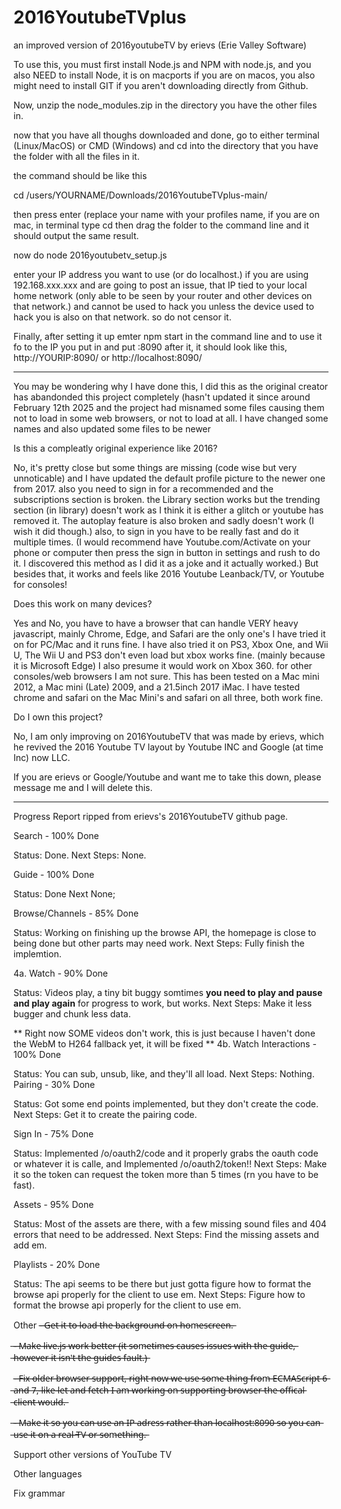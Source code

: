 # 2016YoutubeTVplus
an improved version of 2016youtubeTV by erievs (Erie Valley Software)


To use this, you must first install Node.js and NPM with node.js, and you also NEED to install Node, it is on macports if you are on macos, you also might need to install GIT if you aren't downloading directly from Github.

Now, unzip the node_modules.zip in the directory you have the other files in.

now that you have all thoughs downloaded and done, go to either terminal (Linux/MacOS) or CMD (Windows) and cd into the directory that you have the folder with all the files in it.

the command should be like this

cd /users/YOURNAME/Downloads/2016YoutubeTVplus-main/

then press enter (replace your name with your profiles name, if you are on mac, in terminal type cd then drag the folder to the command line and it should output the same result.

now do node 2016youtubetv_setup.js

enter your IP address you want to use (or do localhost.) if you are using 192.168.xxx.xxx and are going to post an issue, that IP tied to your local home network (only able to be seen by your router and other devices on that network.) and cannot be used to hack you unless the device used to hack you is also on that network. so do not censor it.

Finally, after setting it up emter npm start in the command line and to use it fo to the IP you put in and put :8090 after it, it should look like this, http://YOURIP:8090/ or http://localhost:8090/

---------------------------------------------------------------------------------------------------------------------

You may be wondering why I have done this, I did this as the original creator has abandonded this project completely (hasn't updated it since around February 12th 2025 and the project had misnamed some files causing them not to load in some web browsers, or not to load at all. I have changed some names and also updated some files to be newer

Is this a compleatly original experience like 2016?

No, it's pretty close but some things are missing (code wise but very unnoticable) and I have updated the default profile picture to the newer one from 2017. also you need to sign in for a recommended and the subscriptions section is broken. the Library section works but the trending section (in library) doesn't work as I think it is either a glitch or youtube has removed it. The autoplay feature is also broken and sadly doesn't work (I wish it did though.) also, to sign in you have to be really fast and do it multiple times. (I would recommend have Youtube.com/Activate on your phone or computer then press the sign in button in settings and rush to do it. I discovered this method as I did it as a joke and it actually worked.) But besides that, it works and feels like 2016 Youtube Leanback/TV, or Youtube for consoles!

Does this work on many devices?

Yes and No, you have to have a browser that can handle VERY heavy javascript, mainly Chrome, Edge, and Safari are the only one's I have tried it on for PC/Mac and it runs fine. I have also tried it on PS3, Xbox One, and Wii U, The Wii U and PS3 don't even load but xbox works fine. (mainly because it is Microsoft Edge) I also presume it would work on Xbox 360. for other consoles/web browsers I am not sure. This has been tested on a Mac mini 2012, a Mac mini (Late) 2009, and a 21.5inch 2017 iMac. I have tested chrome and safari on the Mac Mini's and safari on all three, both work fine.

Do I own this project?

No, I am only improving on 2016YoutubeTV that was made by erievs, which he revived the 2016 Youtube TV layout by Youtube INC and Google (at time Inc) now LLC.

If you are erievs or Google/Youtube and want me to take this down, please message me and I will delete this.

------------------------------------------------------------------------------------------------------------------

Progress Report ripped from erievs's 2016YoutubeTV github page.

Search - 100% Done

Status: Done. Next Steps: None.

Guide - 100% Done

Status: Done Next None;

Browse/Channels - 85% Done

Status: Working on finishing up the browse API, the homepage is close to being done but other parts may need work. Next Steps: Fully finish the implemtion.

4a. Watch - 90% Done

Status: Videos play, a tiny bit buggy somtimes **you need to play and pause and play again** for progress to work, but works.
Next Steps: Make it less bugger and chunk less data.

** Right now SOME videos don't work, this is just because I haven't done the WebM to H264 fallback yet, it will be fixed **
4b. Watch Interactions - 100% Done

Status: You can sub, unsub, like, and they'll all load.
Next Steps: Nothing.
Pairing - 30% Done

Status: Got some end points implemented, but they don't create the code. Next Steps: Get it to create the pairing code.

Sign In - 75% Done

Status: Implemented /o/oauth2/code and it properly grabs the oauth code or whatever it is calle, and Implemented /o/oauth2/token!! Next Steps: Make it so the token can request the token more than 5 times (rn you have to be fast).

Assets - 95% Done

Status: Most of the assets are there, with a few missing sound files and 404 errors that need to be addressed. Next Steps: Find the missing assets and add em.

Playlists - 20% Done

Status: The api seems to be there but just gotta figure how to format the browse api properly for the client to use em. Next Steps: Figure how to format the browse api properly for the client to use em.

Other
-̶ ̶G̶e̶t̶ ̶i̶t̶ ̶t̶o̶ ̶l̶o̶a̶d̶ ̶t̶h̶e̶ ̶b̶a̶c̶k̶g̶r̶o̶u̶n̶d̶ ̶o̶n̶ ̶h̶o̶m̶e̶s̶c̶r̶e̶e̶n̶.̶

̶-̶ ̶M̶a̶k̶e̶ ̶l̶i̶v̶e̶.̶j̶s̶ ̶w̶o̶r̶k̶ ̶b̶e̶t̶t̶e̶r̶ ̶(̶i̶t̶ ̶s̶o̶m̶e̶t̶i̶m̶e̶s̶ ̶c̶a̶u̶s̶e̶s̶ ̶i̶s̶s̶u̶e̶s̶ ̶w̶i̶t̶h̶ ̶t̶h̶e̶ ̶g̶u̶i̶d̶e̶,̶ ̶h̶o̶w̶e̶v̶e̶r̶ ̶i̶t̶ ̶i̶s̶n̶'̶t̶ ̶t̶h̶e̶ ̶g̶u̶i̶d̶e̶s̶ ̶f̶a̶u̶l̶t̶.̶)̶

-̶ ̶F̶i̶x̶ ̶o̶l̶d̶e̶r̶ ̶b̶r̶o̶w̶s̶e̶r̶ ̶s̶u̶p̶p̶o̶r̶t̶,̶ ̶r̶i̶g̶h̶t̶ ̶n̶o̶w̶ ̶w̶e̶ ̶u̶s̶e̶ ̶s̶o̶m̶e̶ ̶t̶h̶i̶n̶g̶ ̶f̶r̶o̶m̶ ̶E̶C̶M̶A̶S̶c̶r̶i̶p̶t̶ ̶6̶ ̶a̶n̶d̶ ̶7̶,̶ ̶l̶i̶k̶e̶ ̶l̶e̶t̶ ̶a̶n̶d̶ ̶f̶e̶t̶c̶h̶ ̶I̶ ̶a̶m̶ ̶w̶o̶r̶k̶i̶n̶g̶ ̶o̶n̶ ̶s̶u̶p̶p̶o̶r̶t̶i̶n̶g̶ ̶b̶r̶o̶w̶s̶e̶r̶ ̶t̶h̶e̶ ̶o̶f̶f̶i̶c̶a̶l̶ ̶c̶l̶i̶e̶n̶t̶ ̶w̶o̶u̶l̶d̶.̶

̶-̶ ̶M̶a̶k̶e̶ ̶i̶t̶ ̶s̶o̶ ̶y̶o̶u̶ ̶c̶a̶n̶ ̶u̶s̶e̶ ̶a̶n̶ ̶I̶P̶ ̶a̶d̶r̶e̶s̶s̶ ̶r̶a̶t̶h̶e̶r̶ ̶t̶h̶a̶n̶ ̶l̶o̶c̶a̶l̶h̶o̶s̶t̶:̶8̶0̶9̶0̶ ̶s̶o̶ ̶y̶o̶u̶ ̶c̶a̶n̶ ̶u̶s̶e̶ ̶i̶t̶ ̶o̶n̶ ̶a̶ ̶r̶e̶a̶l̶ ̶T̶V̶ ̶o̶r̶ ̶s̶o̶m̶e̶t̶h̶i̶n̶g̶.̶

Support other versions of YouTube TV

Other languages

Fix grammar
